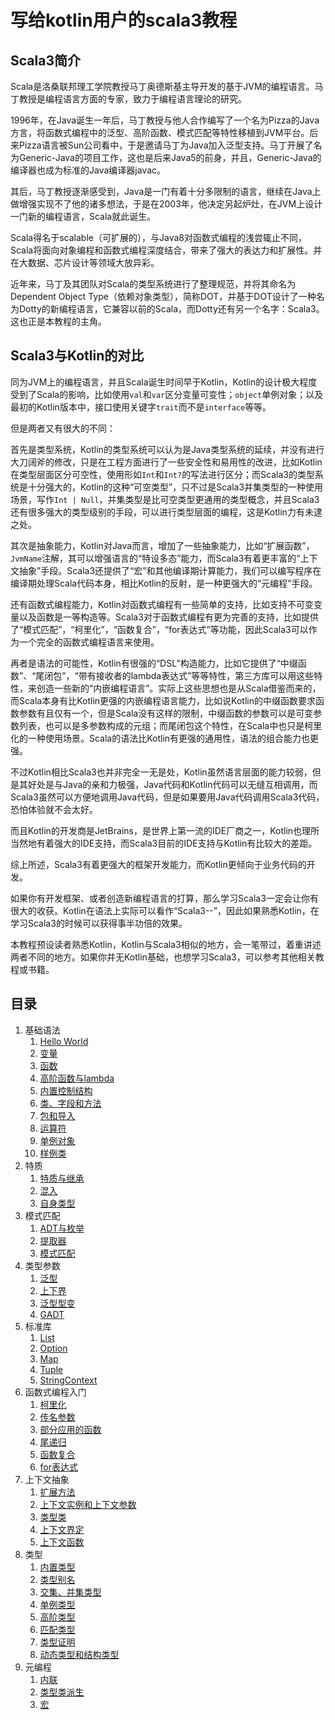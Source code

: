 # 写给kotlin用户的scala3教程

## Scala3简介

Scala是洛桑联邦理工学院教授马丁奥德斯基主导开发的基于JVM的编程语言。马丁教授是编程语言方面的专家，致力于编程语言理论的研究。

1996年，在Java诞生一年后，马丁教授与他人合作编写了一个名为Pizza的Java方言，将函数式编程中的泛型、高阶函数、模式匹配等特性移植到JVM平台。后来Pizza语言被Sun公司看中，于是邀请马丁为Java加入泛型支持。马丁开展了名为Generic-Java的项目工作，这也是后来Java5的前身，并且，Generic-Java的编译器也成为标准的Java编译器javac。

其后，马丁教授逐渐感受到，Java是一门有着十分多限制的语言，继续在Java上做增强实现不了他的诸多想法，于是在2003年，他决定另起炉灶，在JVM上设计一门新的编程语言，Scala就此诞生。

Scala得名于scalable（可扩展的），与Java8对函数式编程的浅尝辄止不同，Scala将面向对象编程和函数式编程深度结合，带来了强大的表达力和扩展性。并在大数据、芯片设计等领域大放异彩。

近年来，马丁及其团队对Scala的类型系统进行了整理规范，并将其命名为Dependent Object Type（依赖对象类型），简称DOT，并基于DOT设计了一种名为Dotty的新编程语言，它兼容以前的Scala，而Dotty还有另一个名字：Scala3。这也正是本教程的主角。

## Scala3与Kotlin的对比

同为JVM上的编程语言，并且Scala诞生时间早于Kotlin，Kotlin的设计极大程度受到了Scala的影响，比如使用`val`和`var`区分变量可变性；`object`单例对象；以及最初的Kotlin版本中，接口使用关键字`trait`而不是`interface`等等。

但是两者又有很大的不同：

首先是类型系统，Kotlin的类型系统可以认为是Java类型系统的延续，并没有进行大刀阔斧的修改，只是在工程方面进行了一些安全性和易用性的改进，比如Kotlin在类型层面区分可空性，使用形如`Int`和`Int?`的写法进行区分；而Scala3的类型系统是十分强大的，Kotlin的这种“可空类型”，只不过是Scala3并集类型的一种使用场景，写作`Int | Null`，并集类型是比可空类型更通用的类型概念，并且Scala3还有很多强大的类型级别的手段，可以进行类型层面的编程，这是Kotlin力有未逮之处。

其次是抽象能力，Kotlin对Java而言，增加了一些抽象能力，比如“扩展函数”，`JvmName`注解，其可以增强语言的“特设多态”能力，而Scala3有着更丰富的“上下文抽象”手段。Scala3还提供了“宏”和其他编译期计算能力，我们可以编写程序在编译期处理Scala代码本身，相比Kotlin的反射，是一种更强大的“元编程”手段。

还有函数式编程能力，Kotlin对函数式编程有一些简单的支持，比如支持不可变变量以及函数是一等构造等。Scala3对于函数式编程有更为完善的支持，比如提供了“模式匹配”，“柯里化”，“函数复合”，“for表达式”等功能，因此Scala3可以作为一个完全的函数式编程语言来使用。

再者是语法的可能性，Kotlin有很强的“DSL”构造能力，比如它提供了“中缀函数”、“尾闭包”，“带有接收者的lambda表达式”等等特性，第三方库可以用这些特性，来创造一些新的“内嵌编程语言”。实际上这些思想也是从Scala借鉴而来的，而Scala本身有比Kotlin更强的内嵌编程语言能力，比如说Kotlin的中缀函数要求函数参数有且仅有一个，但是Scala没有这样的限制，中缀函数的参数可以是可变参数列表，也可以是多参数构成的元组；而尾闭包这个特性，在Scala中也只是柯里化的一种使用场景。Scala的语法比Kotlin有更强的通用性，语法的组合能力也更强。

不过Kotlin相比Scala3也并非完全一无是处，Kotlin虽然语言层面的能力较弱，但是其好处是与Java的亲和力极强，Java代码和Kotlin代码可以无缝互相调用，而Scala3虽然可以方便地调用Java代码，但是如果要用Java代码调用Scala3代码，恐怕体验就不会太好。

而且Kotlin的开发商是JetBrains，是世界上第一流的IDE厂商之一，Kotlin也理所当然地有着强大的IDE支持，而Scala3目前的IDE支持与Kotlin有比较大的差距。

综上所述，Scala3有着更强大的框架开发能力，而Kotlin更倾向于业务代码的开发。

如果你有开发框架、或者创造新编程语言的打算，那么学习Scala3一定会让你有很大的收获。Kotlin在语法上实际可以看作“Scala3--”，因此如果熟悉Kotlin，在学习Scala3的时候可以获得事半功倍的效果。

本教程预设读者熟悉Kotlin，Kotlin与Scala3相似的地方，会一笔带过，着重讲述两者不同的地方。如果你并无Kotlin基础，也想学习Scala3，可以参考其他相关教程或书籍。

## 目录

1. 基础语法
   1. [Hello World](https://github.com/wz7982/scala3-tutorial-for-kotlin-users/blob/main/1.1%20HelloWorld.md)
   2. [变量](https://github.com/wz7982/scala3-tutorial-for-kotlin-users/blob/main/1.2%20%E5%8F%98%E9%87%8F.md)
   3. [函数](https://github.com/wz7982/scala3-tutorial-for-kotlin-users/blob/main/1.3%20%E5%87%BD%E6%95%B0.md)
   4. [高阶函数与lambda](https://github.com/wz7982/scala3-tutorial-for-kotlin-users/blob/main/1.4%20%E9%AB%98%E9%98%B6%E5%87%BD%E6%95%B0%E4%B8%8Elambda.md)
   5. [内置控制结构](https://github.com/wz7982/scala3-tutorial-for-kotlin-users/blob/main/1.5%20%E5%86%85%E7%BD%AE%E6%8E%A7%E5%88%B6%E7%BB%93%E6%9E%84.md)
   6. [类、字段和方法](https://github.com/wz7982/scala3-tutorial-for-kotlin-users/blob/main/1.6%20%E7%B1%BB%E3%80%81%E5%AD%97%E6%AE%B5%E5%92%8C%E6%96%B9%E6%B3%95.md)
   7. [包和导入](https://github.com/wz7982/scala3-tutorial-for-kotlin-users/blob/main/1.7%20%E5%8C%85%E5%92%8C%E5%AF%BC%E5%85%A5.md)
   8. [运算符](https://github.com/wz7982/scala3-tutorial-for-kotlin-users/blob/main/1.8%20%E8%BF%90%E7%AE%97%E7%AC%A6.md)
   9. [单例对象](https://github.com/wz7982/scala3-tutorial-for-kotlin-users/blob/main/1.9%20%E5%8D%95%E4%BE%8B%E5%AF%B9%E8%B1%A1.md)
   10. [样例类](https://github.com/wz7982/scala3-tutorial-for-kotlin-users/blob/main/1.10%20%E6%A0%B7%E4%BE%8B%E7%B1%BB.md)
2. 特质
   1. [特质与继承](https://github.com/wz7982/scala3-tutorial-for-kotlin-users/blob/main/2.1%20%E7%89%B9%E8%B4%A8%E4%B8%8E%E7%BB%A7%E6%89%BF.md)
   2. [混入](https://github.com/wz7982/scala3-tutorial-for-kotlin-users/blob/main/2.2%20%E6%B7%B7%E5%85%A5.md)
   3. [自身类型](https://github.com/wz7982/scala3-tutorial-for-kotlin-users/blob/main/2.3%20%E8%87%AA%E8%BA%AB%E7%B1%BB%E5%9E%8B.md)
3. 模式匹配
   1. [ADT与枚举](https://github.com/wz7982/scala3-tutorial-for-kotlin-users/blob/main/3.1%20ADT%E4%B8%8E%E6%9E%9A%E4%B8%BE.md)
   2. [提取器](https://github.com/wz7982/scala3-tutorial-for-kotlin-users/blob/main/3.2%20%E6%8F%90%E5%8F%96%E5%99%A8.md)
   3. [模式匹配](https://github.com/wz7982/scala3-tutorial-for-kotlin-users/blob/main/3.3%20%E6%A8%A1%E5%BC%8F%E5%8C%B9%E9%85%8D.md)
4. 类型参数
   1. [泛型](https://github.com/wz7982/scala3-tutorial-for-kotlin-users/blob/main/4.1%20%E6%B3%9B%E5%9E%8B.md)
   2. [上下界](https://github.com/wz7982/scala3-tutorial-for-kotlin-users/blob/main/4.2%20%E4%B8%8A%E4%B8%8B%E7%95%8C.md)
   3. [泛型型变](https://github.com/wz7982/scala3-tutorial-for-kotlin-users/blob/main/4.3%20%E6%B3%9B%E5%9E%8B%E5%9E%8B%E5%8F%98.md)
   4. [GADT](https://github.com/wz7982/scala3-tutorial-for-kotlin-users/blob/main/4.4%20GADT.md)
5. 标准库
   1. [List](https://github.com/wz7982/scala3-tutorial-for-kotlin-users/blob/main/5.1%20List.md)
   2. [Option](https://github.com/wz7982/scala3-tutorial-for-kotlin-users/blob/main/5.2%20Option.md)
   3. [Map](https://github.com/wz7982/scala3-tutorial-for-kotlin-users/blob/main/5.3%20Map.md)
   4. [Tuple](https://github.com/wz7982/scala3-tutorial-for-kotlin-users/blob/main/5.4%20Tuple.md)
   5. [StringContext](https://github.com/wz7982/scala3-tutorial-for-kotlin-users/blob/main/5.5%20StringContext.md)
6. 函数式编程入门
   1. [柯里化]()
   2. [传名参数]()
   3. [部分应用的函数]()
   4. [尾递归]()
   5. [函数复合]()
   6. [for表达式]()
7. 上下文抽象
   1. [扩展方法]()
   2. [上下文实例和上下文参数]()
   3. [类型类]()
   4. [上下文界定]()
   5. [上下文函数]()
8. 类型
   1. [内置类型]()
   2. [类型别名]()
   3. [交集、并集类型]()
   4. [单例类型]()
   5. [高阶类型]()
   6. [匹配类型]()
   7. [类型证明]()
   8. [动态类型和结构类型]()
9. 元编程
   1. [内联]()
   2. [类型类派生]()
   3. [宏]()
